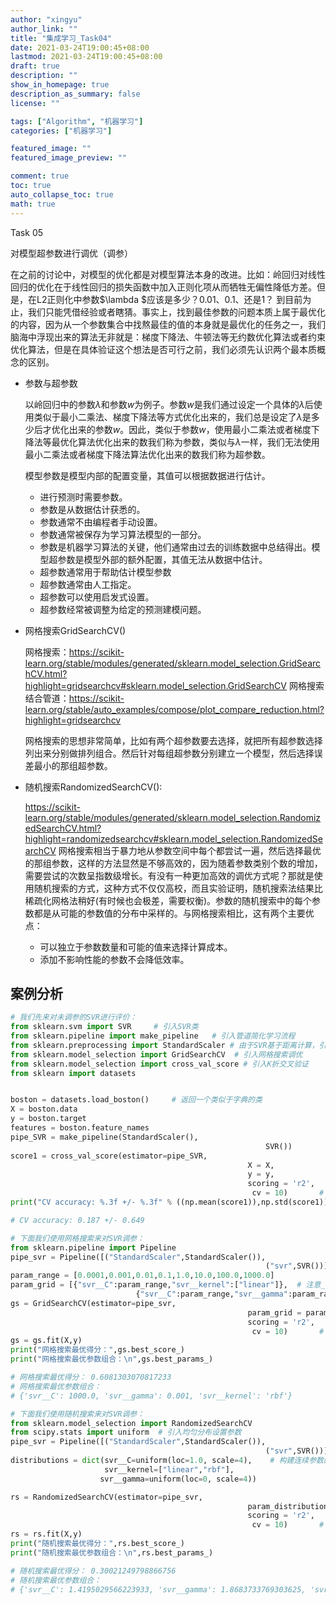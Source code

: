 ```yaml
---
author: "xingyu"
author_link: ""
title: "集成学习_Task04"
date: 2021-03-24T19:00:45+08:00
lastmod: 2021-03-24T19:00:45+08:00
draft: true
description: ""
show_in_homepage: true
description_as_summary: false
license: ""

tags: ["Algorithm", "机器学习"]
categories: ["机器学习"]

featured_image: ""
featured_image_preview: ""

comment: true
toc: true
auto_collapse_toc: true
math: true
---
```


Task 05

对模型超参数进行调优（调参）

<!--more-->

在之前的讨论中，对模型的优化都是对模型算法本身的改进。比如：岭回归对线性回归的优化在于线性回归的损失函数中加入正则化项从而牺牲无偏性降低方差。但是，在L2正则化中参数$\lambda $应该是多少？0.01、0.1、还是1？ 到目前为止，我们只能凭借经验或者瞎猜。事实上，找到最佳参数的问题本质上属于最优化的内容，因为从一个参数集合中找熬最佳的值的本身就是最优化的任务之一，我们脑海中浮现出来的算法无非就是：梯度下降法、牛顿法等无约数优化算法或者约束优化算法，但是在具体验证这个想法是否可行之前，我们必须先认识两个最本质概念的区别。

* 参数与超参数

  以岭回归中的参数$\lambda$和参数$w$为例子。参数$w$是我们通过设定一个具体的$\lambda$后使用类似于最小二乘法、梯度下降法等方式优化出来的，我们总是设定了$\lambda$是多少后才优化出来的参数$w$。因此，类似于参数$w$，使用最小二乘法或者梯度下降法等最优化算法优化出来的数我们称为参数，类似与$\lambda$一样，我们无法使用最小二乘法或者梯度下降法算法优化出来的数我们称为超参数。

  模型参数是模型内部的配置变量，其值可以根据数据进行估计。

  * 进行预测时需要参数。
  * 参数是从数据估计获悉的。
  * 参数通常不由编程者手动设置。
  * 参数通常被保存为学习算法模型的一部分。
  * 参数是机器学习算法的关键，他们通常由过去的训练数据中总结得出。模型超参数是模型外部的额外配置，其值无法从数据中估计。
  * 超参数通常用于帮助估计模型参数
  * 超参数通常由人工指定。
  * 超参数可以使用启发式设置。
  * 超参数经常被调整为给定的预测建模问题。

* 网格搜索GridSearchCV()

  网格搜索：https://scikit-learn.org/stable/modules/generated/sklearn.model_selection.GridSearchCV.html?highlight=gridsearchcv#sklearn.model_selection.GridSearchCV
  网格搜索结合管道：https://scikit-learn.org/stable/auto_examples/compose/plot_compare_reduction.html?highlight=gridsearchcv

  网格搜索的思想非常简单，比如有两个超参数要去选择，就把所有超参数选择列出来分别做排列组合。然后针对每组超参数分别建立一个模型，然后选择误差最小的那组超参数。

* 随机搜索RandomizedSearchCV():

  https://scikit-learn.org/stable/modules/generated/sklearn.model_selection.RandomizedSearchCV.html?highlight=randomizedsearchcv#sklearn.model_selection.RandomizedSearchCV
  网格搜索相当于暴力地从参数空间中每个都尝试一遍，然后选择最优的那组参数，这样的方法显然是不够高效的，因为随着参数类别个数的增加，需要尝试的次数呈指数级增长。有没有一种更加高效的调优方式呢？那就是使用随机搜索的方式，这种方式不仅仅高校，而且实验证明，随机搜索法结果比稀疏化网格法稍好(有时候也会极差，需要权衡)。参数的随机搜索中的每个参数都是从可能的参数值的分布中采样的。与网格搜索相比，这有两个主要优点：

  - 可以独立于参数数量和可能的值来选择计算成本。
  - 添加不影响性能的参数不会降低效率。

## 案例分析

```python
# 我们先来对未调参的SVR进行评价： 
from sklearn.svm import SVR     # 引入SVR类
from sklearn.pipeline import make_pipeline   # 引入管道简化学习流程
from sklearn.preprocessing import StandardScaler # 由于SVR基于距离计算，引入对数据进行标准化的类
from sklearn.model_selection import GridSearchCV  # 引入网格搜索调优
from sklearn.model_selection import cross_val_score # 引入K折交叉验证
from sklearn import datasets


boston = datasets.load_boston()     # 返回一个类似于字典的类
X = boston.data
y = boston.target
features = boston.feature_names
pipe_SVR = make_pipeline(StandardScaler(),
                                                         SVR())
score1 = cross_val_score(estimator=pipe_SVR,
                                                     X = X,
                                                     y = y,
                                                     scoring = 'r2',
                                                      cv = 10)       # 10折交叉验证
print("CV accuracy: %.3f +/- %.3f" % ((np.mean(score1)),np.std(score1)))

# CV accuracy: 0.187 +/- 0.649
```



```python
# 下面我们使用网格搜索来对SVR调参：
from sklearn.pipeline import Pipeline
pipe_svr = Pipeline([("StandardScaler",StandardScaler()),
                                                         ("svr",SVR())])
param_range = [0.0001,0.001,0.01,0.1,1.0,10.0,100.0,1000.0]
param_grid = [{"svr__C":param_range,"svr__kernel":["linear"]},  # 注意__是指两个下划线，一个下划线会报错的
                            {"svr__C":param_range,"svr__gamma":param_range,"svr__kernel":["rbf"]}]
gs = GridSearchCV(estimator=pipe_svr,
                                                     param_grid = param_grid,
                                                     scoring = 'r2',
                                                      cv = 10)       # 10折交叉验证
gs = gs.fit(X,y)
print("网格搜索最优得分：",gs.best_score_)
print("网格搜索最优参数组合：\n",gs.best_params_)

# 网格搜索最优得分： 0.6081303070817233
# 网格搜索最优参数组合：
# {'svr__C': 1000.0, 'svr__gamma': 0.001, 'svr__kernel': 'rbf'}
```

```python
# 下面我们使用随机搜索来对SVR调参：
from sklearn.model_selection import RandomizedSearchCV
from scipy.stats import uniform  # 引入均匀分布设置参数
pipe_svr = Pipeline([("StandardScaler",StandardScaler()),
                                                         ("svr",SVR())])
distributions = dict(svr__C=uniform(loc=1.0, scale=4),    # 构建连续参数的分布
                     svr__kernel=["linear","rbf"],                                   # 离散参数的集合
                    svr__gamma=uniform(loc=0, scale=4))

rs = RandomizedSearchCV(estimator=pipe_svr,
                                                     param_distributions = distributions,
                                                     scoring = 'r2',
                                                      cv = 10)       # 10折交叉验证
rs = rs.fit(X,y)
print("随机搜索最优得分：",rs.best_score_)
print("随机搜索最优参数组合：\n",rs.best_params_)

# 随机搜索最优得分： 0.30021249798866756
# 随机搜索最优参数组合：
# {'svr__C': 1.4195029566223933, 'svr__gamma': 1.8683733769303625, 'svr__kernel': 'linear'}
```

